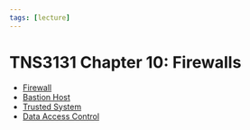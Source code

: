```yaml
---
tags: [lecture]
---
```


# TNS3131 Chapter 10: Firewalls

- [Firewall](202301211140.md)
- [Bastion Host](202301221214.md)
- [Trusted System](202302131845.md)
- [Data Access Control](202302132212.md)
